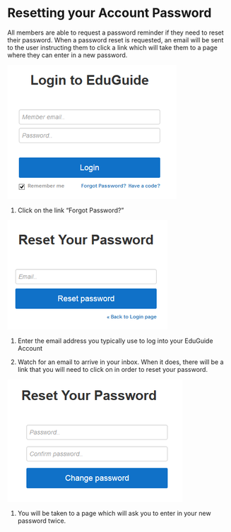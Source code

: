 # Resetting your Account Password

All members are able to request a password reminder if they need to reset their password. When a password reset is requested, an email will be sent to the user instructing them to click a link which will take them to a page where they can enter in a new password.

![](/SF-2426/EduGuide4.png)

1. Click on the link “Forgot Password?”

![](SF-2426/EduGuide(5).png)

1. Enter the email address you typically use to log into your EduGuide Account

2. Watch for an email to arrive in your inbox. When it does, there will be a link that you will need to click on in order to reset your password.


![](SF-2426/EduGuide(6).png)

1. You will be taken to a page which will ask you to enter in your new password twice.



